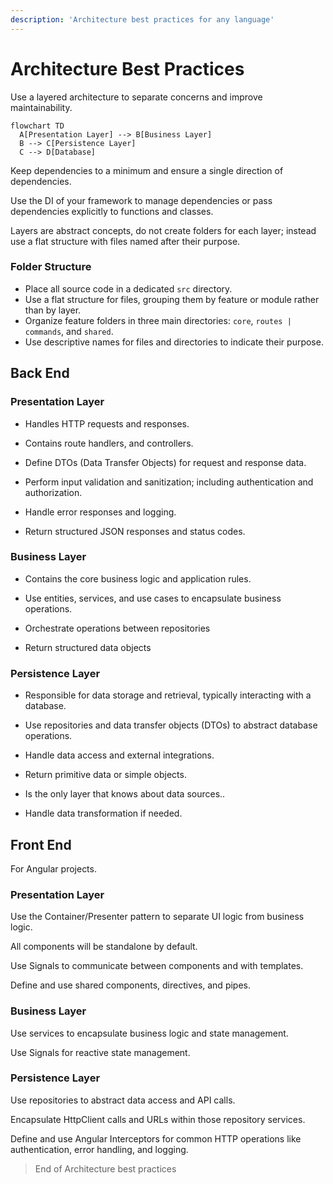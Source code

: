 ```yaml
---
description: 'Architecture best practices for any language'
---
```

# Architecture Best Practices

Use a layered architecture to separate concerns and improve maintainability.
```mermaid
flowchart TD
  A[Presentation Layer] --> B[Business Layer]
  B --> C[Persistence Layer]
  C --> D[Database]
```

Keep dependencies to a minimum and ensure a single direction of dependencies.

Use the DI of your framework to manage dependencies or pass dependencies explicitly to functions and classes.

Layers are abstract concepts, do not create folders for each layer; instead use a flat structure with files named after their purpose.

### Folder Structure
- Place all source code in a dedicated `src` directory.
- Use a flat structure for files, grouping them by feature or module rather than by layer.
- Organize feature folders in three main directories: `core`, `routes | commands`, and `shared`.
- Use descriptive names for files and directories to indicate their purpose.

## Back End

### Presentation Layer

- Handles HTTP requests and responses.

- Contains route handlers, and controllers.

- Define DTOs (Data Transfer Objects) for request and response data.

- Perform input validation and sanitization; including authentication and authorization.

- Handle error responses and logging.

- Return structured JSON responses and status codes.

### Business Layer

- Contains the core business logic and application rules.

- Use entities, services, and use cases to encapsulate business operations.

- Orchestrate operations between repositories

- Return structured data objects

### Persistence Layer

- Responsible for data storage and retrieval, typically interacting with a database.

- Use repositories and data transfer objects (DTOs) to abstract database operations.

- Handle data access and external integrations.

- Return primitive data or simple objects.

- Is the only layer that knows about data sources..

- Handle data transformation if needed.

## Front End

For Angular projects.

### Presentation Layer

Use the Container/Presenter pattern to separate UI logic from business logic.

All components will be standalone by default.

Use Signals to communicate between components and with templates.

Define and use shared components, directives, and pipes.

### Business Layer

Use services to encapsulate business logic and state management.

Use Signals for reactive state management.

### Persistence Layer

Use repositories to abstract data access and API calls.

Encapsulate HttpClient calls and URLs within those repository services.

Define and use Angular Interceptors for common HTTP operations like authentication, error handling, and logging.

> End of Architecture best practices
